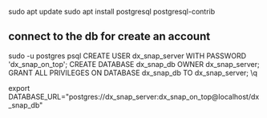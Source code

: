 sudo apt update
sudo apt install postgresql postgresql-contrib

## connect to the db for create an account
sudo -u postgres psql
CREATE USER dx_snap_server WITH PASSWORD 'dx_snap_on_top';
CREATE DATABASE dx_snap_db OWNER dx_snap_server;
GRANT ALL PRIVILEGES ON DATABASE dx_snap_db TO dx_snap_server;
\q

export DATABASE_URL="postgres://dx_snap_server:dx_snap_on_top@localhost/dx_snap_db"
